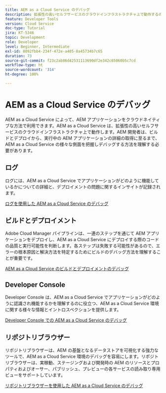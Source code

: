 ```yaml
---
title: AEM as a Cloud Service のデバッグ
description: 拡張性の高いセルフサービスのクラウドインフラストラクチャ上で動作するので、AEM 開発者はビルドとデプロイから、実行中の AEM アプリケーションの詳細の取得に至るまで、AEM as a Cloud Service の様々な側面を把握しデバッグする方法を理解する必要があります。
feature: Developer Tools
version: Cloud Service
doc-type: Tutorial
jira: KT-5346
topic: Development
role: Developer
level: Beginner, Intermediate
exl-id: 8092fbb4-234f-472e-a405-8a45734b7c65
duration: 73
source-git-commit: f23c2ab86d42531113690df2e342c65060b5c7cd
workflow-type: ht
source-wordcount: '314'
ht-degree: 100%

---
```


# AEM as a Cloud Service のデバッグ

AEM as a Cloud Service によって、AEM アプリケーションをクラウドネイティブな方法で利用できます。AEM as a Cloud Service は、拡張性の高いセルフサービスのクラウドインフラストラクチャ上で動作します。AEM 開発者は、ビルドとデプロイから、実行中の AEM アプリケーションの詳細の取得に至るまで、AEM as a Cloud Service の様々な側面を把握しデバッグする方法を理解する必要があります。

## ログ

ログには、AEM as a Cloud Service でアプリケーションがどのように機能しているかについての詳細と、デプロイメントの問題に関するインサイトが記録されます。

[ログを使用した AEM as a Cloud Service のデバッグ](./logs.md)

## ビルドとデプロイメント

Adobe Cloud Manager パイプラインは、一連のステップを通じて AEM アプリケーションをデプロイし、AEM as a Cloud Service にデプロイする際のコードの品質と実行可能性を判断します。各ステップは失敗する可能性があるので、エラーの根本原因と解決方法を特定するためにビルドのデバッグ方法を理解することが重要です。

[AEM as a Cloud Service のビルドとデプロイメントのデバッグ](./build-and-deployment.md)

## Developer Console

Developer Console は、AEM as a Cloud Service でアプリケーションがどのように認識され機能するかを理解するのに役立つ、AEM as a Cloud Service 環境に関する様々な情報とイントロスペクションを提供します。

[Developer Console での AEM as a Cloud Service のデバッグ](./developer-console.md)

## リポジトリブラウザー

リポジトリブラウザーは、AEM の基盤となるデータストアを可視化する強力なツールで、AEM as a Cloud Service 環境のデバッグを容易にします。リポジトリブラウザーは、実稼動、ステージングおよび開発時の AEM のリソースとプロパティおよびオーサー、パブリッシュ、プレビューの各サービスの読み取り専用ビューをサポートしています。

[リポジトリブラウザーを使用した AEM as a Cloud Service のデバッグ](./repository-browser.md)
